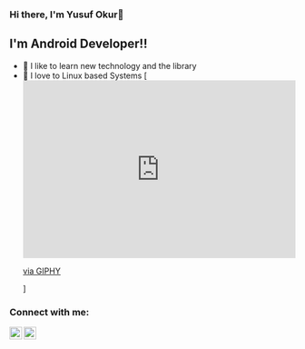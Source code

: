 ### Hi there, I'm Yusuf Okur👋


## I'm Android Developer!!
- 🏫 I like to learn new technology and the library
- 💙 I love to Linux based Systems
[<iframe src="https://giphy.com/embed/PrXTautlW8Sha" width="480" height="313" frameBorder="0" class="giphy-embed" allowFullScreen></iframe><p><a href="https://giphy.com/gifs/iron-man-PrXTautlW8Sha">via GIPHY</a></p>]

### Connect with me:
[<img align="left" alt="TerminalAdam | Twitter" width="22px" src="https://cdn.jsdelivr.net/npm/simple-icons@v3/icons/twitter.svg" />][twitter]
[<img align="left" alt="yusuf-okur | LinkedIn" width="22px" src="https://cdn.jsdelivr.net/npm/simple-icons@v3/icons/linkedin.svg" />][linkedin]

<br />



[twitter]: https://twitter.com/TerminalAdam
[linkedin]: https://www.linkedin.com/in/yusuf-okur-3586751b9/
